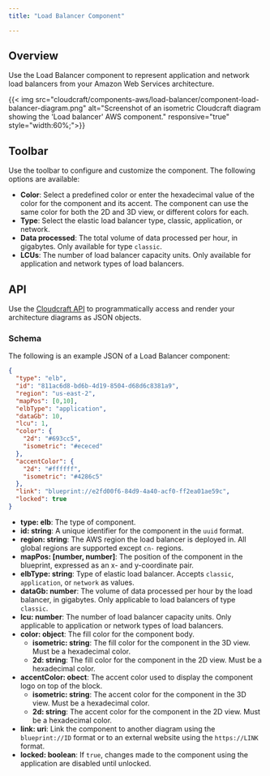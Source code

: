 ```yaml
---
title: "Load Balancer Component"

---
```

## Overview

Use the Load Balancer component to represent application and network load balancers from your Amazon Web Services architecture.

{{< img src="cloudcraft/components-aws/load-balancer/component-load-balancer-diagram.png" alt="Screenshot of an isometric Cloudcraft diagram showing the 'Load balancer' AWS component." responsive="true" style="width:60%;">}}

## Toolbar

Use the toolbar to configure and customize the component. The following options are available:

- **Color**: Select a predefined color or enter the hexadecimal value of the color for the component and its accent. The component can use the same color for both the 2D and 3D view, or different colors for each.
- **Type**: Select the elastic load balancer type, classic, application, or network.
- **Data processed**: The total volume of data processed per hour, in gigabytes. Only available for type `classic`.
- **LCUs**: The number of load balancer capacity units. Only available for application and network types of load balancers.

## API

Use the [Cloudcraft API][1] to programmatically access and render your architecture diagrams as JSON objects.

### Schema

The following is an example JSON of a Load Balancer component:

```json
{
  "type": "elb",
  "id": "811ac6d8-bd6b-4d19-8504-d68d6c8381a9",
  "region": "us-east-2",
  "mapPos": [0,10],
  "elbType": "application",
  "dataGb": 10,
  "lcu": 1,
  "color": {
    "2d": "#693cc5",
    "isometric": "#ececed"
  },
  "accentColor": {
    "2d": "#ffffff",
    "isometric": "#4286c5"
  },
  "link": "blueprint://e2fd00f6-84d9-4a40-acf0-ff2ea01ae59c",
  "locked": true
}
```

- **type: elb**: The type of component.
- **id: string**: A unique identifier for the component in the `uuid` format.
- **region: string**: The AWS region the load balancer is deployed in. All global regions are supported except `cn-` regions.
- **mapPos: [number, number]**: The position of the component in the blueprint, expressed as an x- and y-coordinate pair.
- **elbType: string**: Type of elastic load balancer. Accepts `classic`, `application`, or `network` as values.
- **dataGb: number**: The volume of data processed per hour by the load balancer, in gigabytes. Only applicable to load balancers of type `classic`.
- **lcu: number**: The number of load balancer capacity units. Only applicable to application or network types of load balancers.
- **color: object**: The fill color for the component body.
  - **isometric: string**: The fill color for the component in the 3D view. Must be a hexadecimal color.
  - **2d: string**: The fill color for the component in the 2D view. Must be a hexadecimal color.
- **accentColor: obect**: The accent color used to display the component logo on top of the block.
  - **isometric: string**: The accent color for the component in the 3D view. Must be a hexadecimal color.
  - **2d: string**: The accent color for the component in the 2D view. Must be a hexadecimal color.
- **link: uri**: Link the component to another diagram using the `blueprint://ID` format or to an external website using the `https://LINK` format.
- **locked: boolean**: If `true`, changes made to the component using the application are disabled until unlocked.

[1]: https://developers.cloudcraft.co/
